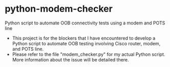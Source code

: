 # python-modem-checker
Python script to automate OOB connectivity tests using a modem and POTS line

- This project is for the blockers that I have encountered to develop a Python script to automate OOB testing involving Cisco router, modem, and POTS line.
- Please refer to the file "modem_checker.py" for my actual Python script. More information about the issue will be detailed there.
